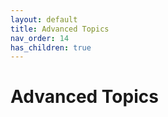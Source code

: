 ```yaml
---
layout: default
title: Advanced Topics
nav_order: 14
has_children: true
---
```


# Advanced Topics

